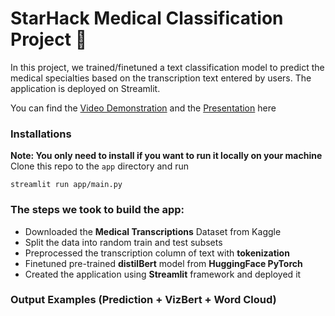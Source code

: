 # StarHack Medical Classification Project 💉
In this project, we trained/finetuned a text classification model to predict the medical specialties based on the transcription text entered by users. The application is deployed on Streamlit. 

You can find the [Video Demonstration]() and the [Presentation]() here

### Installations 
**Note: You only need to install if you want to run it locally on your machine**
Clone this repo to the ```app``` directory and run 
```
streamlit run app/main.py
```

### The steps we took to build the app:
* Downloaded the **Medical Transcriptions** Dataset from Kaggle
* Split the data into random train and test subsets
* Preprocessed the transcription column of text with **tokenization**
* Finetuned pre-trained **distilBert** model from **HuggingFace PyTorch**
* Created the application using **Streamlit** framework and deployed it 


### Output Examples (Prediction + VizBert + Word Cloud)
